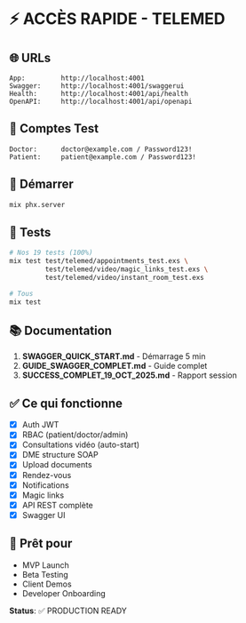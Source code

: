 # ⚡ ACCÈS RAPIDE - TELEMED

## 🌐 URLs

```
App:         http://localhost:4001
Swagger:     http://localhost:4001/swaggerui
Health:      http://localhost:4001/api/health
OpenAPI:     http://localhost:4001/api/openapi
```

## 👤 Comptes Test

```
Doctor:      doctor@example.com / Password123!
Patient:     patient@example.com / Password123!
```

## 🚀 Démarrer

```bash
mix phx.server
```

## 🧪 Tests

```bash
# Nos 19 tests (100%)
mix test test/telemed/appointments_test.exs \
         test/telemed/video/magic_links_test.exs \
         test/telemed/video/instant_room_test.exs

# Tous
mix test
```

## 📚 Documentation

1. **SWAGGER_QUICK_START.md** - Démarrage 5 min
2. **GUIDE_SWAGGER_COMPLET.md** - Guide complet
3. **SUCCESS_COMPLET_19_OCT_2025.md** - Rapport session

## ✅ Ce qui fonctionne

- [x] Auth JWT
- [x] RBAC (patient/doctor/admin)
- [x] Consultations vidéo (auto-start)
- [x] DME structure SOAP
- [x] Upload documents
- [x] Rendez-vous
- [x] Notifications
- [x] Magic links
- [x] API REST complète
- [x] Swagger UI

## 🎯 Prêt pour

- MVP Launch
- Beta Testing
- Client Demos
- Developer Onboarding

**Status**: ✅ PRODUCTION READY

